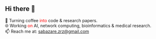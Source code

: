 ## Hi there 👋

🚀 Turning coffee <span style="color:red">into</span> code & research papers.  
🌐 Working <span style="color:red">on</span> AI, network computing, bioinformatics & medical research.  
📫 Reach me at: [sabazare.zrz@gmail.com](mailto:sabazare.zrz@gmail.com)

